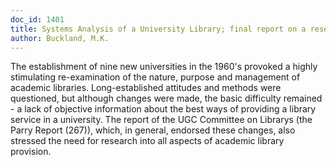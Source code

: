 ```yaml
---
doc_id: 1401
title: Systems Analysis of a University Library; final report on a research project
author: Buckland, M.K.
---
```


The establishment of nine new universities in the 1960's provoked a highly 
stimulating re-examination of the nature, purpose and management of academic 
libraries.  Long-established attitudes and methods were questioned, but although
changes were made, the basic difficulty remained - a lack of objective 
information about the best ways of providing a library service in a university.
The report of the UGC Committee on Librarys (the Parry Report (267)), which,
in general, endorsed these changes, also stressed the need for research into
all aspects of academic library provision.